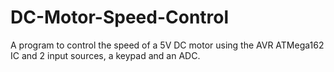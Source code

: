 # DC-Motor-Speed-Control
A program to control the speed of a 5V DC motor using the AVR ATMega162 IC and 2 input sources, a keypad and an ADC.
